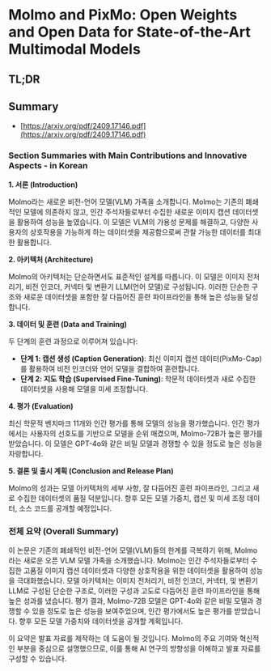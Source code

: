 # Molmo and PixMo: Open Weights and Open Data for State-of-the-Art Multimodal Models
## TL;DR
## Summary
- [https://arxiv.org/pdf/2409.17146.pdf](https://arxiv.org/pdf/2409.17146.pdf)

### Section Summaries with Main Contributions and Innovative Aspects - in Korean

**1. 서론 (Introduction)**

Molmo라는 새로운 비전-언어 모델(VLM) 가족을 소개합니다. Molmo는 기존의 폐쇄적인 모델에 의존하지 않고, 인간 주석자들로부터 수집한 새로운 이미지 캡션 데이터셋을 활용하여 성능을 높였습니다. 이 모델은 VLM의 가용성 문제를 해결하고, 다양한 사용자의 상호작용을 가능하게 하는 데이터셋을 제공함으로써 관찰 가능한 데이터를 최대한 활용합니다.

**2. 아키텍처 (Architecture)**

Molmo의 아키텍처는 단순하면서도 표준적인 설계를 따릅니다. 이 모델은 이미지 전처리기, 비전 인코더, 커넥터 및 변환기 LLM(언어 모델)로 구성됩니다. 이러한 단순한 구조와 새로운 데이터셋을 포함한 잘 다듬어진 훈련 파이프라인을 통해 높은 성능을 달성합니다.

**3. 데이터 및 훈련 (Data and Training)**

두 단계의 훈련 과정으로 이루어져 있습니다:
- **단계 1: 캡션 생성 (Caption Generation)**: 최신 이미지 캡션 데이터(PixMo-Cap)를 활용하여 비전 인코더와 언어 모델을 결합하여 훈련합니다.
- **단계 2: 지도 학습 (Supervised Fine-Tuning)**: 학문적 데이터셋과 새로 수집한 데이터셋을 사용해 모델을 미세 조정합니다.

**4. 평가 (Evaluation)**

최신 학문적 벤치마크 11개와 인간 평가를 통해 모델의 성능을 평가했습니다. 인간 평가에서는 사용자의 선호도를 기반으로 모델을 순위 매겼으며, Molmo-72B가 높은 평가를 받았습니다. 이 모델은 GPT-4o와 같은 비밀 모델과 경쟁할 수 있을 정도로 높은 성능을 자랑합니다.

**5. 결론 및 출시 계획 (Conclusion and Release Plan)**

Molmo의 성과는 모델 아키텍처의 세부 사항, 잘 다듬어진 훈련 파이프라인, 그리고 새로 수집한 데이터셋의 품질 덕분입니다. 향후 모든 모델 가중치, 캡션 및 미세 조정 데이터, 소스 코드를 공개할 예정입니다.

### 전체 요약 (Overall Summary)

이 논문은 기존의 폐쇄적인 비전-언어 모델(VLM)들의 한계를 극복하기 위해, Molmo라는 새로운 오픈 VLM 모델 가족을 소개했습니다. Molmo는 인간 주석자들로부터 수집한 고품질 이미지 캡션 데이터셋과 다양한 상호작용을 위한 데이터셋을 활용하여 성능을 극대화했습니다. 
모델 아키텍처는 이미지 전처리기, 비전 인코더, 커넥터, 및 변환기 LLM로 구성된 단순한 구조로, 이러한 구성과 고도로 다듬어진 훈련 파이프라인을 통해 높은 성과를 냈습니다. 평가 결과, Molmo-72B 모델은 GPT-4o와 같은 비밀 모델과 경쟁할 수 있을 정도로 높은 성능을 보여주었으며, 인간 평가에서도 높은 평가를 받았습니다. 향후 모든 모델 가중치와 데이터셋을 공개할 계획입니다. 

이 요약은 발표 자료를 제작하는 데 도움이 될 것입니다. Molmo의 주요 기여와 혁신적인 부분을 중심으로 설명했으므로, 이를 통해 AI 연구의 방향성을 이해하고 발표 자료를 구성할 수 있습니다.
